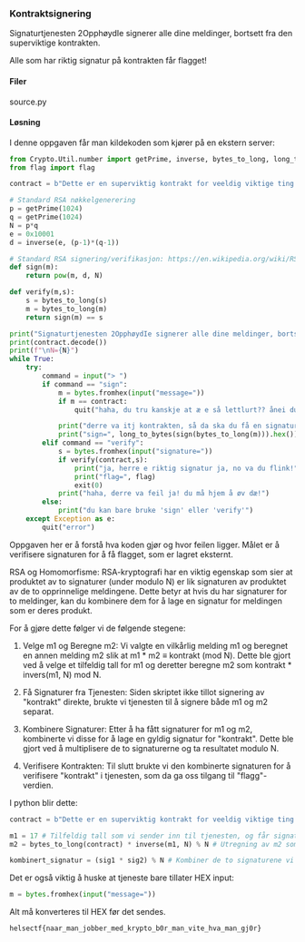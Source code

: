 ### Kontraktsignering
Signaturtjenesten 2OpphøydIe signerer alle dine meldinger, bortsett fra den superviktige kontrakten.

Alle som har riktig signatur på kontrakten får flagget!

#### Filer
source.py

#### Løsning

I denne oppgaven får man kildekoden som kjører på en ekstern server:

```python
from Crypto.Util.number import getPrime, inverse, bytes_to_long, long_to_bytes
from flag import flag

contract = b"Dette er en superviktig kontrakt for veeldig viktige ting med store ord og uforstaaelige kruseduller."

# Standard RSA nøkkelgenerering
p = getPrime(1024)
q = getPrime(1024)
N = p*q
e = 0x10001
d = inverse(e, (p-1)*(q-1))

# Standard RSA signering/verifikasjon: https://en.wikipedia.org/wiki/RSA_(cryptosystem)#Signing_messages
def sign(m):    
    return pow(m, d, N)

def verify(m,s):
    s = bytes_to_long(s)
    m = bytes_to_long(m)
    return sign(m) == s

print("Signaturtjenesten 2OpphøydIe signerer alle dine meldinger, bortsett fra den superviktige kontrakten:\n")
print(contract.decode())
print(f"\nN={N}")
while True:
    try:
        command = input("> ")
        if command == "sign":
            m = bytes.fromhex(input("message="))        
            if m == contract:
                quit("haha, du tru kanskje at æ e så lettlurt?? ånei du, du får itj signert den meldinga der nei!")

            print("derre va itj kontrakten, så da ska du få en signatur:")
            print("sign=", long_to_bytes(sign(bytes_to_long(m))).hex())
        elif command == "verify":
            s = bytes.fromhex(input("signature="))
            if verify(contract,s): 
                print("ja, herre e riktig signatur ja, no va du flink!")
                print("flag=", flag)
                exit(0)
            print("haha, derre va feil ja! du må hjem å øv dæ!")
        else:
            print("du kan bare bruke 'sign' eller 'verify'")
    except Exception as e:
        quit("error")
```

Oppgaven her er å forstå hva koden gjør og hvor feilen ligger. Målet er å verifisere signaturen for å få flagget, som er lagret eksternt.

RSA og Homomorfisme: RSA-kryptografi har en viktig egenskap som sier at produktet av to signaturer (under modulo N) er lik signaturen av produktet av de to opprinnelige meldingene. Dette betyr at hvis du har signaturer for to meldinger, kan du kombinere dem for å lage en signatur for meldingen som er deres produkt.

For å gjøre dette følger vi de følgende stegene:

1. Velge m1 og Beregne m2: Vi valgte en vilkårlig melding m1 og beregnet en annen melding m2 slik at m1 * m2 ≡ kontrakt (mod N). Dette ble gjort ved å velge et tilfeldig tall for m1 og deretter beregne m2 som kontrakt * invers(m1, N) mod N.

2. Få Signaturer fra Tjenesten: Siden skriptet ikke tillot signering av "kontrakt" direkte, brukte vi tjenesten til å signere både m1 og m2 separat.

3. Kombinere Signaturer: Etter å ha fått signaturer for m1 og m2, kombinerte vi disse for å lage en gyldig signatur for "kontrakt". Dette ble gjort ved å multiplisere de to signaturerne og ta resultatet modulo N.

4. Verifisere Kontrakten: Til slutt brukte vi den kombinerte signaturen for å verifisere "kontrakt" i tjenesten, som da ga oss tilgang til "flagg"-verdien.

I python blir dette:

```python
contract = b"Dette er en superviktig kontrakt for veeldig viktige ting med store ord og uforstaaelige kruseduller." # Kontrakten, som vi får fra kildekoden

m1 = 17 # Tilfeldig tall som vi sender inn til tjenesten, og får signatur 1 tilbake
m2 = bytes_to_long(contract) * inverse(m1, N) % N # Utregning av m2 som vi også sender til serveren. Dette gir oss signatur 2

kombinert_signatur = (sig1 * sig2) % N # Kombiner de to signaturene vi får tilbake
```

Det er også viktig å huske at tjeneste bare tillater HEX input:
```python
m = bytes.fromhex(input("message="))
```
Alt må konverteres til HEX før det sendes.

`helsectf{naar_man_jobber_med_krypto_b0r_man_vite_hva_man_gj0r}`
